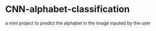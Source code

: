 # CNN-alphabet-classification
a mini project to predict the alphabet in the image inputed by the user

